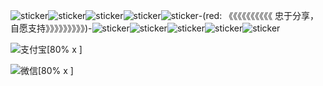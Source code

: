 ![sticker](yellow-face/41)![sticker](yellow-face/41)![sticker](yellow-face/41)![sticker](yellow-face/41)![sticker](yellow-face/41)-(red: 《《《《《《《《《《 忠于分享，自愿支持》》》》》》》》》)-![sticker](yellow-face/41)![sticker](yellow-face/41)![sticker](yellow-face/41)![sticker](yellow-face/41)![sticker](yellow-face/41)

![支付宝[80% x ]](https://thumbnail0.baidupcs.com/thumbnail/ffaaf6502kcb09e4dcfffdaed9c48e7c?fid=2762304055-250528-491877032198758&rt=pr&sign=FDTAER-DCb740ccc5511e5e8fedcff06b081203-l8LdzzSkh9XpLLp1jbgLrrbnMzI%3d&expires=8h&chkbd=0&chkv=0&dp-logid=298510353560364649&dp-callid=0&time=1659258000&size=c1999_u1999&quality=100&vuk=2762304055&ft=image)

![微信[80% x ]](https://thumbnail1.baidupcs.com/thumbnail/9841e9ed1g87301caa4aa2da60022390?fid=2762304055-250528-166193679623642&rt=pr&sign=FDTAER-DCb740ccc5511e5e8fedcff06b081203-sfKFNR7j6T8r46RGu%2f5W7is%2bXOc%3d&expires=8h&chkbd=0&chkv=0&dp-logid=298510353560364649&dp-callid=0&time=1659258000&size=c1549_u872&quality=90&vuk=2762304055&ft=image&autopolicy=1)